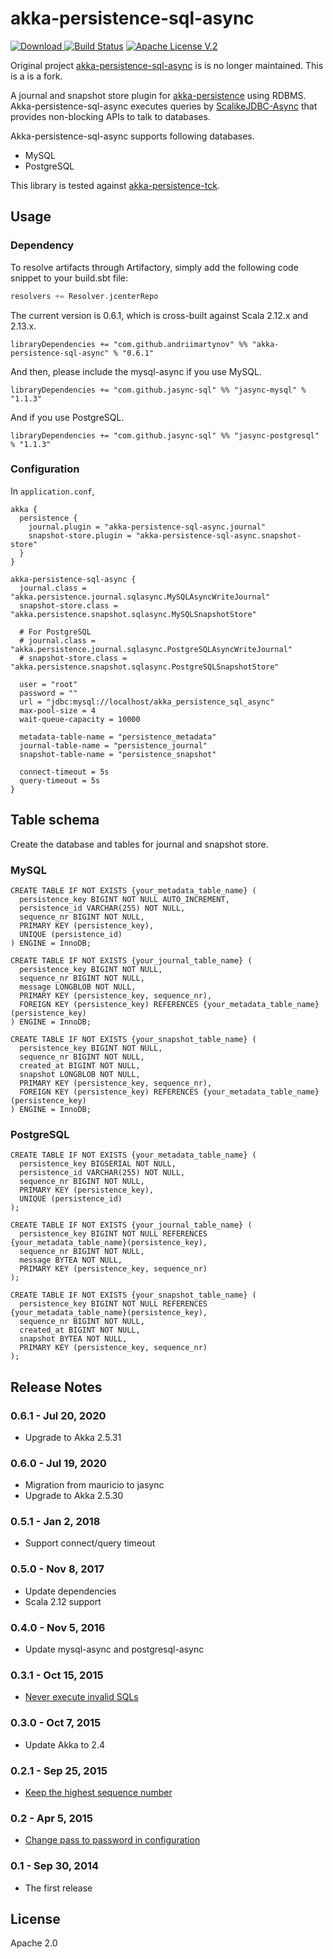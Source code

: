 # akka-persistence-sql-async

[![Download](https://api.bintray.com/packages/andriimartynov/maven/akka-persistence-sql-async/images/download.svg) ](https://bintray.com/andriimartynov/maven/akka-persistence-sql-async/_latestVersion)
[![Build Status](https://travis-ci.org/andriimartynov/akka-persistence-sql-async.svg)](https://travis-ci.org/andriimartynov/akka-persistence-sql-async)
[![Apache License V.2](https://img.shields.io/badge/license-Apache%20V.2-blue.svg)](https://github.com/andriimartynov/sbt-terser/blob/master/LICENSE)

Original project [akka-persistence-sql-async](https://github.com/okumin/akka-persistence-sql-async) is is no longer maintained. This is a is a fork.

A journal and snapshot store plugin for [akka-persistence](http://doc.akka.io/docs/akka/2.4.12/scala/persistence.html) using RDBMS.
Akka-persistence-sql-async executes queries by [ScalikeJDBC-Async](https://github.com/scalikejdbc/scalikejdbc-async) that provides non-blocking APIs to talk to databases.


Akka-persistence-sql-async supports following databases.
- MySQL
- PostgreSQL

This library is tested against [akka-persistence-tck](http://doc.akka.io/docs/akka/2.4.12/scala/persistence.html#plugin-tck).

## Usage

### Dependency

To resolve artifacts through Artifactory, simply add the following code snippet to your build.sbt file:

```scala
resolvers += Resolver.jcenterRepo
```

The current version is 0.6.1, which is cross-built against Scala 2.12.x and 2.13.x.

```
libraryDependencies += "com.github.andriimartynov" %% "akka-persistence-sql-async" % "0.6.1"
```

And then, please include the mysql-async if you use MySQL.

```
libraryDependencies += "com.github.jasync-sql" %% "jasync-mysql" % "1.1.3"
```

And if you use PostgreSQL.

```
libraryDependencies += "com.github.jasync-sql" %% "jasync-postgresql" % "1.1.3"
```

### Configuration

In `application.conf`,

```
akka {
  persistence {
    journal.plugin = "akka-persistence-sql-async.journal"
    snapshot-store.plugin = "akka-persistence-sql-async.snapshot-store"
  }
}

akka-persistence-sql-async {
  journal.class = "akka.persistence.journal.sqlasync.MySQLAsyncWriteJournal"
  snapshot-store.class = "akka.persistence.snapshot.sqlasync.MySQLSnapshotStore"

  # For PostgreSQL
  # journal.class = "akka.persistence.journal.sqlasync.PostgreSQLAsyncWriteJournal"
  # snapshot-store.class = "akka.persistence.snapshot.sqlasync.PostgreSQLSnapshotStore"

  user = "root"
  password = ""
  url = "jdbc:mysql://localhost/akka_persistence_sql_async"
  max-pool-size = 4
  wait-queue-capacity = 10000

  metadata-table-name = "persistence_metadata"
  journal-table-name = "persistence_journal"
  snapshot-table-name = "persistence_snapshot"
  
  connect-timeout = 5s
  query-timeout = 5s
}
```

## Table schema

Create the database and tables for journal and snapshot store.

### MySQL

```
CREATE TABLE IF NOT EXISTS {your_metadata_table_name} (
  persistence_key BIGINT NOT NULL AUTO_INCREMENT,
  persistence_id VARCHAR(255) NOT NULL,
  sequence_nr BIGINT NOT NULL,
  PRIMARY KEY (persistence_key),
  UNIQUE (persistence_id)
) ENGINE = InnoDB;

CREATE TABLE IF NOT EXISTS {your_journal_table_name} (
  persistence_key BIGINT NOT NULL,
  sequence_nr BIGINT NOT NULL,
  message LONGBLOB NOT NULL,
  PRIMARY KEY (persistence_key, sequence_nr),
  FOREIGN KEY (persistence_key) REFERENCES {your_metadata_table_name} (persistence_key)
) ENGINE = InnoDB;

CREATE TABLE IF NOT EXISTS {your_snapshot_table_name} (
  persistence_key BIGINT NOT NULL,
  sequence_nr BIGINT NOT NULL,
  created_at BIGINT NOT NULL,
  snapshot LONGBLOB NOT NULL,
  PRIMARY KEY (persistence_key, sequence_nr),
  FOREIGN KEY (persistence_key) REFERENCES {your_metadata_table_name} (persistence_key)
) ENGINE = InnoDB;
```

### PostgreSQL

```
CREATE TABLE IF NOT EXISTS {your_metadata_table_name} (
  persistence_key BIGSERIAL NOT NULL,
  persistence_id VARCHAR(255) NOT NULL,
  sequence_nr BIGINT NOT NULL,
  PRIMARY KEY (persistence_key),
  UNIQUE (persistence_id)
);

CREATE TABLE IF NOT EXISTS {your_journal_table_name} (
  persistence_key BIGINT NOT NULL REFERENCES {your_metadata_table_name}(persistence_key),
  sequence_nr BIGINT NOT NULL,
  message BYTEA NOT NULL,
  PRIMARY KEY (persistence_key, sequence_nr)
);

CREATE TABLE IF NOT EXISTS {your_snapshot_table_name} (
  persistence_key BIGINT NOT NULL REFERENCES {your_metadata_table_name}(persistence_key),
  sequence_nr BIGINT NOT NULL,
  created_at BIGINT NOT NULL,
  snapshot BYTEA NOT NULL,
  PRIMARY KEY (persistence_key, sequence_nr)
);
```

## Release Notes

### 0.6.1 - Jul 20, 2020
- Upgrade to Akka 2.5.31

### 0.6.0 - Jul 19, 2020
- Migration from mauricio to jasync
- Upgrade to Akka 2.5.30

### 0.5.1 - Jan 2, 2018
- Support connect/query timeout

### 0.5.0 - Nov 8, 2017
- Update dependencies
- Scala 2.12 support

### 0.4.0 - Nov 5, 2016
- Update mysql-async and postgresql-async

### 0.3.1 - Oct 15, 2015
- [Never execute invalid SQLs](https://github.com/okumin/akka-persistence-sql-async/issues/10)

### 0.3.0 - Oct 7, 2015
- Update Akka to 2.4

### 0.2.1 - Sep 25, 2015
- [Keep the highest sequence number](https://github.com/okumin/akka-persistence-sql-async/issues/6)

### 0.2 - Apr 5, 2015
- [Change pass to password in configuration](https://github.com/okumin/akka-persistence-sql-async/issues/3)

### 0.1 - Sep 30, 2014
- The first release

## License

Apache 2.0
